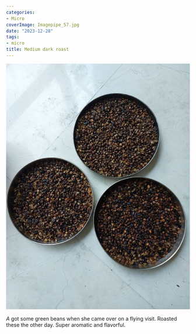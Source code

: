 ```yaml
---
categories:
- Micro
coverImage: Imagepipe_57.jpg
date: "2023-12-28"
tags:
- micro
title: Medium dark roast
---
```


![](images/Imagepipe_57.jpg)

_A_ got some green beans when she came over on a flying visit. Roasted these the other day. Super aromatic and flavorful.
